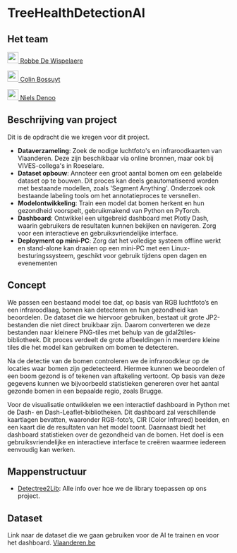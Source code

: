 # TreeHealthDetectionAI

## Het team

[<img src="https://github.com/RobbeDeW.png" alt="" width="25" style="margin-bottom:-6px;"> Robbe De Wispelaere](https://github.com/RobbeDeW)

[<img src="https://github.com/BossuytC.png" alt="" width="25" style="margin-bottom:-6px;"> Colin Bossuyt](https://github.com/BossuytC)

[<img src="https://github.com/NielsDenoo.png" alt="" width="25" style="margin-bottom:-6px;"> Niels Denoo](https://github.com/NielsDenoo)

## Beschrijving van project

Dit is de opdracht die we kregen voor dit project.

- **Dataverzameling**: Zoek de nodige luchtfoto's en infraroodkaarten van Vlaanderen. Deze zijn beschikbaar via online bronnen, maar ook bij VIVES-collega's in Roeselare.
- **Dataset opbouw**: Annoteer een groot aantal bomen om een gelabelde dataset op te
bouwen. Dit proces kan deels geautomatiseerd worden met bestaande modellen, zoals 'Segment Anything'. Onderzoek ook bestaande labeling tools om het annotatieproces te versnellen.
- **Modelontwikkeling**: Train een model dat bomen herkent en hun gezondheid voorspelt,
gebruikmakend van Python en PyTorch.
- **Dashboard**: Ontwikkel een uitgebreid dashboard met Plotly Dash, waarin gebruikers de resultaten kunnen bekijken en navigeren. Zorg voor een interactieve en gebruiksvriendelijke interface.
- **Deployment op mini-PC**: Zorg dat het volledige systeem offline werkt en stand-alone kan draaien op een mini-PC met een Linux-besturingssysteem, geschikt voor gebruik tijdens open dagen en evenementen

## Concept

We passen een bestaand model toe dat, op basis van RGB luchtfoto’s en een infraroodlaag, bomen kan detecteren en hun gezondheid kan beoordelen. De dataset die we hiervoor gebruiken, bestaat uit grote JP2-bestanden die niet direct bruikbaar zijn. Daarom converteren we deze bestanden naar kleinere PNG-tiles met behulp van de gdal2tiles-bibliotheek. Dit proces verdeelt de grote afbeeldingen in meerdere kleine tiles die het model kan gebruiken om bomen te detecteren.

Na de detectie van de bomen controleren we de infraroodkleur op de locaties waar bomen zijn gedetecteerd. Hiermee kunnen we beoordelen of een boom gezond is of tekenen van aftakeling vertoont. Op basis van deze gegevens kunnen we bijvoorbeeld statistieken genereren over het aantal gezonde bomen in een bepaalde regio, zoals Brugge.

Voor de visualisatie ontwikkelen we een interactief dashboard in Python met de Dash- en Dash-Leaflet-bibliotheken. Dit dashboard zal verschillende kaartlagen bevatten, waaronder RGB-foto’s, CIR (Color Infrared) beelden, en een kaart die de resultaten van het model toont. Daarnaast biedt het dashboard statistieken over de gezondheid van de bomen. Het doel is een gebruiksvriendelijke en interactieve interface te creëren waarmee iedereen eenvoudig kan werken.

## Mappenstructuur
- [Detectree2Lib](Detectree2Lib/): Alle info over hoe we de library toepassen op ons project. 

## Dataset

Link naar de dataset die we gaan gebruiken voor de AI te trainen en voor het dashboard.
[Vlaanderen.be](https://download.vlaanderen.be/product/9531)
